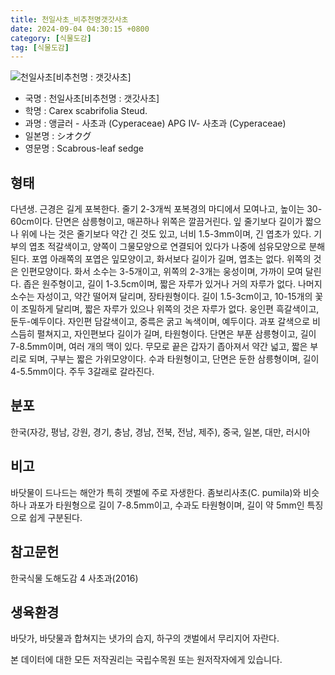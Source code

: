 ```yaml
---
title: 천일사초_비추천명갯갓사초
date: 2024-09-04 04:30:15 +0800
category: [식물도감]
tag: [식물도감]
---
```




![천일사초[비추천명 : 갯갓사초]](/fileUpload/plants/basic/Cyperaceae/Carex/5200/5200_2_th2.JPG)
- 국명 : 천일사초[비추천명 : 갯갓사초]
- 학명 : Carex scabrifolia Steud.
- 과명 : 앵글러 - 사초과 (Cyperaceae) APG Ⅳ- 사초과 (Cyperaceae)
- 일본명 : シオクグ
- 영문명 : Scabrous-leaf sedge


## 형태
다년생. 근경은 길게 포복한다. 줄기 2-3개씩 포복경의 마디에서 모여나고, 높이는 30-60cm이다. 단면은 삼릉형이고, 매끈하나 위쪽은 깔끔거린다. 잎 줄기보다 길이가 짧으나 위에 나는 것은 줄기보다 약간 긴 것도 있고, 너비 1.5-3mm이며, 긴 엽초가 있다. 기부의 엽초 적갈색이고, 양쪽이 그물모양으로 연결되어 있다가 나중에 섬유모양으로 분해된다. 포엽 아래쪽의 포엽은 잎모양이고, 화서보다 길이가 길며, 엽초는 없다. 위쪽의 것은 인편모양이다. 화서 소수는 3-5개이고, 위쪽의 2-3개는 웅성이며, 가까이 모여 달린다. 좁은 원주형이고, 길이 1-3.5cm이며, 짧은 자루가 있거나 거의 자루가 없다. 나머지 소수는 자성이고, 약간 떨어져 달리며, 장타원형이다. 길이 1.5-3cm이고, 10-15개의 꽃이 조밀하게 달리며, 짧은 자루가 있으나 위쪽의 것은 자루가 없다. 웅인편 흑갈색이고, 둔두-예두이다. 자인편 담갈색이고, 중륵은 굵고 녹색이며, 예두이다. 과포 갈색으로 비스듬히 펼쳐지고, 자인편보다 길이가 길며, 타원형이다. 단면은 부푼 삼릉형이고, 길이 7-8.5mm이며, 여러 개의 맥이 있다. 무모로 끝은 갑자기 좁아져서 약간 넓고, 짧은 부리로 되며, 구부는 짧은 가위모양이다. 수과 타원형이고, 단면은 둔한 삼릉형이며, 길이 4-5.5mm이다. 주두 3갈래로 갈라진다.
## 분포
한국(자강, 평남, 강원, 경기, 충남, 경남, 전북, 전남, 제주), 중국, 일본, 대만, 러시아 
## 비고
바닷물이 드나드는 해안가 특히 갯벌에 주로 자생한다. 좀보리사초(C. pumila)와 비슷하나 과포가 타원형으로 길이 7-8.5mm이고, 수과도 타원형이며, 길이 약 5mm인 특징으로 쉽게 구분된다.
## 참고문헌
한국식물 도해도감 4 사초과(2016)
## 생육환경
바닷가, 바닷물과 합쳐지는 냇가의 습지, 하구의 갯벌에서 무리지어 자란다.






본 데이터에 대한 모든 저작권리는 국립수목원 또는 원저작자에게 있습니다.
